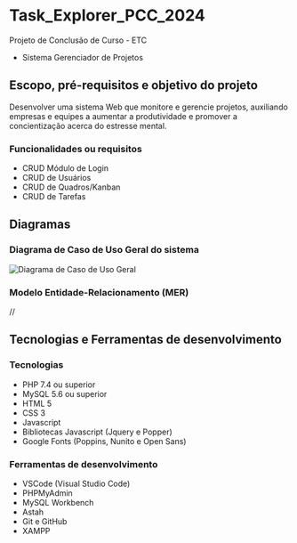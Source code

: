 # Task_Explorer_PCC_2024

Projeto de Conclusão de Curso - ETC
- Sistema Gerenciador de Projetos

## Escopo, pré-requisitos e objetivo do projeto

Desenvolver uma sistema Web que monitore e gerencie projetos, auxiliando empresas e equipes a aumentar a produtividade e promover a concientização acerca do estresse mental.

### Funcionalidades ou requisitos

- CRUD Módulo de Login
- CRUD de Usuários
- CRUD de Quadros/Kanban
- CRUD de Tarefas

## Diagramas

### Diagrama de Caso de Uso Geral do sistema

<img src="Task_Explorer_UseCase" alt="Diagrama de Caso de Uso Geral">

### Modelo Entidade-Relacionamento (MER)

//

## Tecnologias e Ferramentas de desenvolvimento

### Tecnologias

- PHP 7.4 ou superior
- MySQL 5.6 ou superior
- HTML 5
- CSS 3
- Javascript
- Bibliotecas Javascript (Jquery e Popper)
- Google Fonts (Poppins, Nunito e Open Sans)

### Ferramentas de desenvolvimento

- VSCode (Visual Studio Code)
- PHPMyAdmin
- MySQL Workbench
- Astah
- Git e GitHub
- XAMPP
